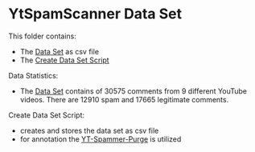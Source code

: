 # YtSpamScanner Data Set

This folder contains:
- The [Data Set](dataset.csv) as csv file
- The [Create Data Set Script](create_dataset.py)
 
Data Statistics: 
- The [Data Set](dataset.csv) contains of 30575 comments from 9 different YouTube videos. There are 12910 spam and 17665 legitimate comments.

Create Data Set Script:
- creates and stores the data set as csv file
- for annotation the [YT-Spammer-Purge](https://github.com/ThioJoe/YT-Spammer-Purge) is utilized
